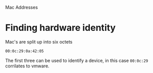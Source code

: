Mac Addresses

# Finding hardware identity
Mac's are split up into six octets
```
00:0c:29:0a:42:05
```

The first three can be used to identify a device, in this case `00:0c:29` corrilates to vmware.